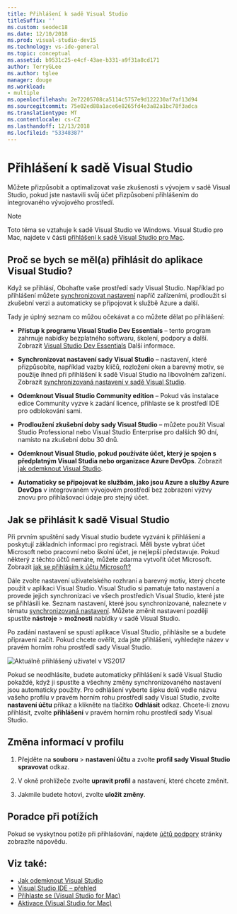 ```yaml
---
title: Přihlášení k sadě Visual Studio
titleSuffix: ''
ms.custom: seodec18
ms.date: 12/10/2018
ms.prod: visual-studio-dev15
ms.technology: vs-ide-general
ms.topic: conceptual
ms.assetid: b9531c25-e4cf-43ae-b331-a9f31a8cd171
author: TerryGLee
ms.author: tglee
manager: douge
ms.workload:
- multiple
ms.openlocfilehash: 2e72205708ca5114c5757e9d122230af7af13d94
ms.sourcegitcommit: 75e02ed88a1ace6e8265fd4e3a82a1bc78f3adca
ms.translationtype: MT
ms.contentlocale: cs-CZ
ms.lasthandoff: 12/13/2018
ms.locfileid: "53348387"
---
```

# <a name="sign-in-to-visual-studio"></a>Přihlášení k sadě Visual Studio

Můžete přizpůsobit a optimalizovat vaše zkušenosti s vývojem v sadě Visual Studio, pokud jste nastavili svůj účet přizpůsobení přihlášením do integrovaného vývojového prostředí.

> [!NOTE]
> Toto téma se vztahuje k sadě Visual Studio ve Windows. Visual Studio pro Mac, najdete v části [přihlášení k sadě Visual Studio pro Mac](/visualstudio/mac/signing-in).

## <a name="why-should-i-sign-in-to-visual-studio"></a>Proč se bych se měl(a) přihlásit do aplikace Visual Studio?

Když se přihlásí, Obohaťte vaše prostředí sady Visual Studio. Například po přihlášení můžete [synchronizovat nastavení](synchronized-settings-in-visual-studio.md) napříč zařízeními, prodloužit si zkušební verzi a automaticky se připojovat k službě Azure a další.

Tady je úplný seznam co můžou očekávat a co můžete dělat po přihlášení:

- **Přístup k programu Visual Studio Dev Essentials** – tento program zahrnuje nabídky bezplatného softwaru, školení, podpory a další. Zobrazit [Visual Studio Dev Essentials](http://aka.ms/vsdevhelp) Další informace.

- **Synchronizovat nastavení sady Visual Studio** – nastavení, které přizpůsobíte, například vazby klíčů, rozložení oken a barevný motiv, se použije ihned při přihlášení k sadě Visual Studio na libovolném zařízení. Zobrazit [synchronizovaná nastavení v sadě Visual Studio](../ide/synchronized-settings-in-visual-studio.md).

- **Odemknout Visual Studio Community edition** – Pokud vás instalace edice Community vyzve k zadání licence, přihlaste se k prostředí IDE pro odblokování sami.

- **Prodloužení zkušební doby sady Visual Studio** – můžete použít Visual Studio Professional nebo Visual Studio Enterprise pro dalších 90 dní, namísto na zkušební dobu 30 dnů.

- **Odemknout Visual Studio, pokud používáte účet, který je spojen s předplatným Visual Studia nebo organizace Azure DevOps**. Zobrazit [jak odemknout Visual Studio](../ide/how-to-unlock-visual-studio.md).

- **Automaticky se připojovat ke službám, jako jsou Azure a služby Azure DevOps** v integrovaném vývojovém prostředí bez zobrazení výzvy znovu pro přihlašovací údaje pro stejný účet.

## <a name="how-to-sign-in-to-visual-studio"></a>Jak se přihlásit k sadě Visual Studio

Při prvním spuštění sady Visual studio budete vyzváni k přihlášení a poskytují základních informací pro registraci. Měli byste vybrat účet Microsoft nebo pracovní nebo školní účet, je nejlepší představuje. Pokud některý z těchto účtů nemáte, můžete zdarma vytvořit účet Microsoft. Zobrazit [jak se přihlásím k účtu Microsoft?](http://windows.microsoft.com/windows-live/sign-up-create-account-how)

Dále zvolte nastavení uživatelského rozhraní a barevný motiv, který chcete použít v aplikaci Visual Studio. Visual Studio si pamatuje tato nastavení a provede jejich synchronizaci ve všech prostředích Visual Studio, které jste se přihlásili ke. Seznam nastavení, které jsou synchronizované, naleznete v tématu [synchronizovaná nastavení](../ide/synchronized-settings-in-visual-studio.md). Můžete změnit nastavení později spustíte **nástroje** > **možnosti** nabídky v sadě Visual Studio.

Po zadání nastavení se spustí aplikace Visual Studio, přihlásíte se a budete připraveni začít. Pokud chcete ověřit, zda jste přihlášeni, vyhledejte název v pravém horním rohu prostředí sady Visual Studio.

![Aktuálně přihlášený uživatel v VS2017](../ide/media/vs2017_username.png)

Pokud se neodhlásíte, budete automaticky přihlášení k sadě Visual Studio pokaždé, když ji spustíte a všechny změny synchronizovaného nastavení jsou automaticky použity. Pro odhlášení vyberte šipku dolů vedle názvu vašeho profilu v pravém horním rohu prostředí sady Visual Studio, zvolte **nastavení účtu** příkaz a klikněte na tlačítko **Odhlásit** odkaz. Chcete-li znovu přihlásit, zvolte **přihlášení** v pravém horním rohu prostředí sady Visual Studio.

## <a name="to-change-your-profile-information"></a>Změna informací v profilu

1. Přejděte na **souboru** > **nastavení účtu** a zvolte **profil sady Visual Studio spravovat** odkaz.

1. V okně prohlížeče zvolte **upravit profil** a nastavení, které chcete změnit.

1. Jakmile budete hotovi, zvolte **uložit změny**.

## <a name="troubleshooting"></a>Poradce při potížích

Pokud se vyskytnou potíže při přihlašování, najdete [účtů podpory](https://visualstudio.microsoft.com/subscriptions/support/) stránky zobrazíte nápovědu.

## <a name="see-also"></a>Viz také:

* [Jak odemknout Visual Studio](../ide/how-to-unlock-visual-studio.md)
* [Visual Studio IDE – přehled](../get-started/visual-studio-ide.md)
* [Přihlaste se (Visual Studio for Mac)](/visualstudio/mac/signing-in)
* [Aktivace (Visual Studio for Mac)](/visualstudio/mac/activation)